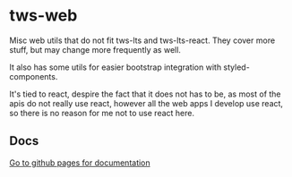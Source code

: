 # tws-web

Misc web utils that do not fit tws-lts and tws-lts-react. They cover more stuff, but may change more frequently as well.

It also has some utils for easier bootstrap integration with styled-components.

It's tied to react, despire the fact that it does not has to be, as most of the apis do not really use react, however all the web apps I develop use react, so there is no reason for me not to use react here.

## Docs
[Go to github pages for documentation](https://teawithsand.github.io/tws-web)